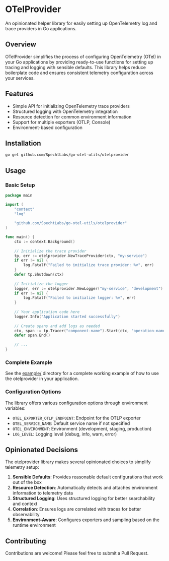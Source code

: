 # OTelProvider

An opinionated helper library for easily setting up OpenTelemetry log and trace providers in Go applications.

## Overview

OTelProvider simplifies the process of configuring OpenTelemetry (OTel) in your Go applications by providing ready-to-use functions for setting up tracing and logging with sensible defaults. This library helps reduce boilerplate code and ensures consistent telemetry configuration across your services.

## Features

- Simple API for initializing OpenTelemetry trace providers
- Structured logging with OpenTelemetry integration
- Resource detection for common environment information
- Support for multiple exporters (OTLP, Console)
- Environment-based configuration

## Installation

``` bash
go get github.com/SpechtLabs/go-otel-utils/otelprovider
```

## Usage

### Basic Setup

``` go
package main

import (
    "context"
    "log"
    
    "github.com/SpechtLabs/go-otel-utils/otelprovider"
)

func main() {
    ctx := context.Background()
    
    // Initialize the trace provider
    tp, err := otelprovider.NewTraceProvider(ctx, "my-service")
    if err != nil {
        log.Fatalf("Failed to initialize trace provider: %v", err)
    }
    defer tp.Shutdown(ctx)
    
    // Initialize the logger
    logger, err := otelprovider.NewLogger("my-service", "development")
    if err != nil {
        log.Fatalf("Failed to initialize logger: %v", err)
    }
    
    // Your application code here
    logger.Info("Application started successfully")
    
    // Create spans and add logs as needed
    ctx, span := tp.Tracer("component-name").Start(ctx, "operation-name")
    defer span.End()
    
    // ...
}
```

### Complete Example

See the [example/](example/) directory for a complete working example of how to use the otelprovider in your application.

### Configuration Options

The library offers various configuration options through environment variables:

- `OTEL_EXPORTER_OTLP_ENDPOINT`: Endpoint for the OTLP exporter
- `OTEL_SERVICE_NAME`: Default service name if not specified
- `OTEL_ENVIRONMENT`: Environment (development, staging, production)
- `LOG_LEVEL`: Logging level (debug, info, warn, error)

## Opinionated Decisions

The otelprovider library makes several opinionated choices to simplify telemetry setup:

1. **Sensible Defaults**: Provides reasonable default configurations that work out of the box
2. **Resource Detection**: Automatically detects and attaches environment information to telemetry data
3. **Structured Logging**: Uses structured logging for better searchability and context
4. **Correlation**: Ensures logs are correlated with traces for better observability
5. **Environment-Aware**: Configures exporters and sampling based on the runtime environment

## Contributing

Contributions are welcome! Please feel free to submit a Pull Request.
